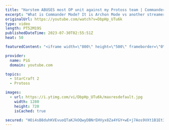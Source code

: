 ```yaml
---
title: "Harstem ABUSES most OP unit against my Protoss team | Commander Mode #3 - StarCraft 2"
excerpt: "What is Commander Mode? It is Archon Mode vs another streamer/player where we are the Commanders of our squadron of noobs but we can't actively control anything ourselves, we can only command them what to do!   This time we go up against an actual Captain, HARSTEM! Here's his viewpoint: https://www.youtube.com/watch?v=wIjJ2uA6_ig&ab_channel=Harstem"
originalUrl: https://youtube.com/watch?v=DbpHp_UTu6k
type: video
length: PT52M19S
publishedDateTime: 2023-07-30T02:55:51Z
heat: 50

featuredContent: "<iframe width=\"800\" height=\"500\" frameborder=\"0\" src=\"https://www.youtube.com/embed/DbpHp_UTu6k\" allow=\"accelerometer; autoplay; encrypted-media; gyroscope; picture-in-picture\" allowfullscreen></iframe>"

provider:
  name: PiG
  domain: youtube.com

topics:
  - StarCraft 2
  - Protoss

images:
  - url: https://i.ytimg.com/vi/DbpHp_UTu6k/maxresdefault.jpg
    width: 1280
    height: 720
    isCached: true

secured: "HOi4sB8duhKVEvuoQTaKJkOQwyDBNrEHVyx8Za4YGY+wE+j7Aos9VXt1B1Et3wL/ELB3DugeVbH4TVXkMD/7L2dlP1lsyT9yJPVVV5EgNcEW1YxLzjaQCZD63rKLoIwNo1h5Cj9y9H39MbPHw+3P7Bq7QZc5M2cKUbz0/xFxNQNS4qYKl2efwwfuD/CY086akhlZqV+Eegvhw2HUw9LfbkmFtvTI9jSxRjBgAQcIfM2EscIFe1aSHkY3teO7SBCo0TRCWJpKmRTNs5M1KiKBzXUUSQqbyiZNoN9PgUuCe79+T8WbKB1QDPD1EJ97utKAHFx02aJxXnvRgiynS5xQdY/1LCusw6DpiB64TgHlKBQj5bNZAxpUYBVB4+wtfvNukuE5qzvlesEj6zfKeV8DFDUu7VweTJIlRff3DcysK8I=;vxHWUBCGyZyhaj5vOxGrMQ=="
---
```


